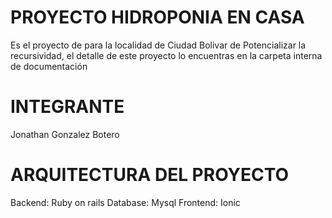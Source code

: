 # PROYECTO HIDROPONIA EN CASA
Es el proyecto de para la localidad de Ciudad Bolivar de Potencializar la recursividad, el detalle de este proyecto lo encuentras en la carpeta interna de documentación

# INTEGRANTE
Jonathan Gonzalez Botero

# ARQUITECTURA DEL PROYECTO
Backend: Ruby on rails
Database: Mysql
Frontend: Ionic
